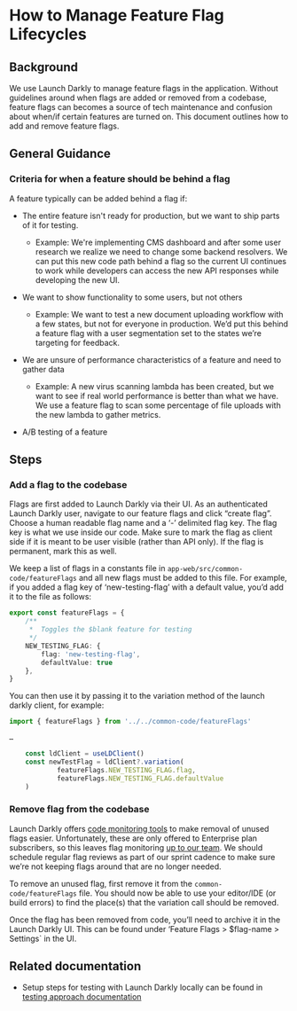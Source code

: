 # How to Manage Feature Flag Lifecycles

## Background

We use Launch Darkly to manage feature flags in the application. Without guidelines around when flags are added or removed from a codebase, feature flags can becomes a source of tech maintenance and confusion about when/if certain features are turned on. This document outlines how to add and remove feature flags.

## General Guidance

### Criteria for when a feature should be behind a flag

A feature typically can be added behind a flag if:

-   The entire feature isn't ready for production, but we want to ship parts of it for testing.

    -   Example: We're implementing CMS dashboard and after some user research we realize we need to change some backend resolvers. We can put this new code path behind a flag so the current UI continues to work while developers can access the new API responses while developing the new UI.

-   We want to show functionality to some users, but not others

    -   Example: We want to test a new document uploading workflow with a few states, but not for everyone in production. We’d put this behind a feature flag with a user segmentation set to the states we’re targeting for feedback.

-   We are unsure of performance characteristics of a feature and need to gather data

    -   Example: A new virus scanning lambda has been created, but we want to see if real world performance is better than what we have. We use a feature flag to scan some percentage of file uploads with the new lambda to gather metrics.

-   A/B testing of a feature

## Steps
### Add a flag to the codebase

Flags are first added to Launch Darkly via their UI. As an authenticated Launch Darkly user, navigate to our feature flags and click “create flag”. Choose a human readable flag name and a ‘-’ delimited flag key. The flag key is what we use inside our code. Make sure to mark the flag as client side if it is meant to be user visible (rather than API only). If the flag is permanent, mark this as well.

We keep a list of flags in a constants file in `app-web/src/common-code/featureFlags` and all new flags must be added to this file. For example, if you added a flag key of ‘new-testing-flag’ with a default value, you’d add it to the file as follows:

```typescript
export const featureFlags = {
    /**
     *  Toggles the $blank feature for testing
     */
    NEW_TESTING_FLAG: {
        flag: 'new-testing-flag',
        defaultValue: true
    },
}
```

You can then use it by passing it to the variation method of the launch darkly client, for example:

```typescript
import { featureFlags } from '../../common-code/featureFlags'

…

    const ldClient = useLDClient()
    const newTestFlag = ldClient?.variation(
            featureFlags.NEW_TESTING_FLAG.flag,
            featureFlags.NEW_TESTING_FLAG.defaultValue
    )
```

### Remove flag from the codebase

Launch Darkly offers [code monitoring tools](https://docs.launchdarkly.com/home/code/code-references) to make removal of unused flags easier. Unfortunately, these are only offered to Enterprise plan subscribers, so this leaves flag monitoring [up to our team](https://docs.launchdarkly.com/guides/best-practices/technical-debt). We should schedule regular flag reviews as part of our sprint cadence to make sure we’re not keeping flags around that are no longer needed.

To remove an unused flag, first remove it from the `common-code/featureFlags` file. You should now be able to use your editor/IDE (or build errors) to find the place(s) that the variation call should be removed.

Once the flag has been removed from code, you’ll need to archive it in the Launch Darkly UI. This can be found under ‘Feature Flags > $flag-name > Settings` in the UI.

## Related documentation
- Setup steps for testing with Launch Darkly locally can be found in [testing approach documentation](./launch-darkly-feature-flag-lifecycles.md)